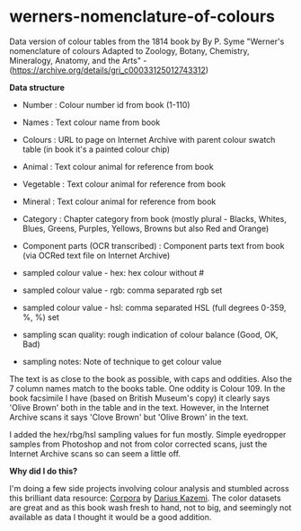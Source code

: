# werners-nomenclature-of-colours
Data version of colour tables from the 1814 book by By P. Syme "Werner's nomenclature of colours Adapted to Zoology, Botany, Chemistry, Mineralogy, Anatomy, and the Arts" -  (https://archive.org/details/gri_c00033125012743312)

**Data structure**
* Number : Colour number id from book (1-110) 
* Names : Text colour name from book
* Colours	: URL to page on Internet Archive with parent colour swatch table (in book it's a painted colour chip)
* Animal : Text colour animal for reference from book 
* Vegetable : Text colour animal for reference from book 
* Mineral	: Text colour animal for reference from book 
* Category : Chapter category from book (mostly plural - Blacks, Whites, Blues, Greens, Purples, Yellows, Browns but also Red and Orange)

* Component parts (OCR transcribed)	: Component parts text from book (via OCRed text file on Internet Archive) 
* sampled colour value - hex: hex colour without #
* sampled colour value - rgb: comma separated rgb set
* sampled colour value - hsl: comma separated HSL (full degrees 0-359, %, %) set
* sampling scan quality: rough indication of colour balance (Good, OK, Bad)
* sampling notes: Note of technique to get colour value

The text is as close to the book as possible, with caps and oddities. Also the 7 column names match to the books table. One oddity is Colour 109. In the book facsimile I have (based on British Museum's copy) it clearly says 'Olive Brown' both in the table and in the text. However, in the Internet Archive scans it says 'Clove Brown' but 'Olive Brown' in the text.

I added the hex/rbg/hsl sampling values for fun mostly. Simple eyedropper samples from Photoshop and not from color corrected scans, just the Internet Archive scans so can seem a little off. 

**Why did I do this?**

I'm doing a few side projects involving colour analysis and stumbled across this brilliant data resource: [Corpora](https://github.com/dariusk/corpora) by [Darius Kazemi](https://github.com/dariusk).
The color datasets are great and as this book wash fresh to hand, not to big, and seemingly not available as data I thought it would be a good addition. 

